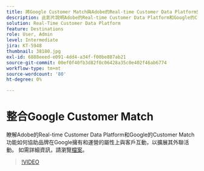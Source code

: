 ```yaml
---
title: 將Google Customer Match與Adobe的Real-time Customer Data Platform整合
description: 此影片說明Adobe的Real-time Customer Data Platform和Google的Customer Match功能如何協助品牌就Google擁有和運營的屬性與客戶互動，以擴展其宣傳活動。
solution: Real-Time Customer Data Platform
feature: Destinations
role: User, Admin
level: Intermediate
jira: KT-5948
thumbnail: 38180.jpg
exl-id: 6888eeed-e091-4dd4-a34f-f00be887ab21
source-git-commit: 00ef0f40fb3d82f0c06428a35c0e402f46ab6774
workflow-type: tm+mt
source-wordcount: '80'
ht-degree: 0%

---
```


# 整合Google Customer Match

瞭解Adobe的Real-time Customer Data Platform和Google的Customer Match功能如何協助品牌在Google擁有和運營的屬性上與客戶互動，以擴展其外聯活動。 如需詳細資訊，請瀏覽[檔案](https://experienceleague.adobe.com/docs/experience-platform/destinations/catalog/advertising/google-customer-match.html)。

>[!VIDEO](https://video.tv.adobe.com/v/38180?learn=on)
